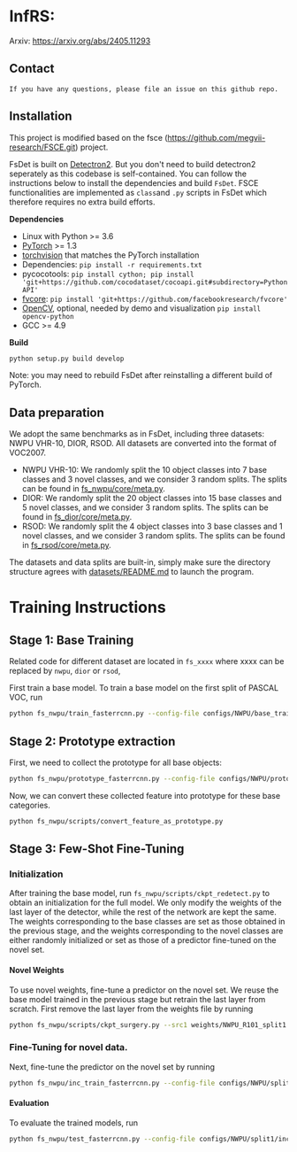 # InfRS: 

Arxiv: https://arxiv.org/abs/2405.11293

## Contact

```
If you have any questions, please file an issue on this github repo.
```

## Installation

This project is modified based on the fsce (https://github.com/megvii-research/FSCE.git) project. 

FsDet is built on [Detectron2](https://github.com/facebookresearch/detectron2). But you don't need to build detectron2 seperately as this codebase is self-contained. You can follow the instructions below to install the dependencies and build `FsDet`. FSCE functionalities are implemented as `class`and `.py` scripts in FsDet which therefore requires no extra build efforts. 

**Dependencies**

* Linux with Python >= 3.6
* [PyTorch](https://pytorch.org/get-started/locally/) >= 1.3 
* [torchvision](https://github.com/pytorch/vision/) that matches the PyTorch installation
* Dependencies: ```pip install -r requirements.txt```
* pycocotools: ```pip install cython; pip install 'git+https://github.com/cocodataset/cocoapi.git#subdirectory=PythonAPI'```
* [fvcore](https://github.com/facebookresearch/fvcore/): ```pip install 'git+https://github.com/facebookresearch/fvcore'``` 
* [OpenCV](https://pypi.org/project/opencv-python/), optional, needed by demo and visualization ```pip install opencv-python```
* GCC >= 4.9

**Build**

```bash
python setup.py build develop 
```


Note: you may need to rebuild FsDet after reinstalling a different build of PyTorch.


## Data preparation

We adopt the same benchmarks as in FsDet, including three datasets: NWPU VHR-10, DIOR, RSOD. All datasets are converted into the format of VOC2007. 

- NWPU VHR-10: We randomly split the 10 object classes into 7 base classes and 3 novel classes, and we consider 3 random splits. The splits can be found in [fs_nwpu/core/meta.py](fs_nwpu/core/meta.py).
- DIOR: We randomly split the 20 object classes into 15 base classes and 5 novel classes, and we consider 3 random splits. The splits can be found in [fs_dior/core/meta.py](fs_dior/core/meta.py).
- RSOD: We randomly split the 4 object classes into 3 base classes and 1 novel classes, and we consider 3 random splits. The splits can be found in [fs_rsod/core/meta.py](fs_rsod/core/meta.py).

The datasets and data splits are built-in, simply make sure the directory structure agrees with [datasets/README.md](datasets/README.md) to launch the program. 

# Training Instructions

## Stage 1: Base Training

Related code for different dataset are located in `fs_xxxx` where xxxx can be replaced by `nwpu`, `dior` or `rsod`, 

First train a base model. To train a base model on the first split of PASCAL VOC, run
```bash
python fs_nwpu/train_fasterrcnn.py --config-file configs/NWPU/base_training/base1.yaml
```

## Stage 2: Prototype extraction

First, we need to collect the prototype for all base objects:

```bash
python fs_nwpu/prototype_fasterrcnn.py --config-file configs/NWPU/prototype/split1.yml
```

Now, we can convert these collected feature into prototype for these base categories.

```bash
python fs_nwpu/scripts/convert_feature_as_prototype.py
```

## Stage 3: Few-Shot Fine-Tuning

### Initialization

After training the base model, run ```fs_nwpu/scripts/ckpt_redetect.py``` to obtain an initialization for the full model. We only modify the weights of the last layer of the detector, while the rest of the network are kept the same. The weights corresponding to the base classes are set as those obtained in the previous stage, and the weights corresponding to the novel classes are either randomly initialized or set as those of a predictor fine-tuned on the novel set.

#### Novel Weights

To use novel weights, fine-tune a predictor on the novel set. We reuse the base model trained in the previous stage but retrain the last layer from scratch. First remove the last layer from the weights file by running
```bash
python fs_nwpu/scripts/ckpt_surgery.py --src1 weights/NWPU_R101_split1.pth --method randinit  --save-dir work_dirs/nwpu_resnet101_base1_all_redetect/
```


### Fine-Tuning for novel data.

Next, fine-tune the predictor on the novel set by running
```bash
python fs_nwpu/inc_train_fasterrcnn.py --config-file configs/NWPU/split1/inc/10_shot_INC_CLP.yaml 
```

#### Evaluation

To evaluate the trained models, run

```bash
python fs_nwpu/test_fasterrcnn.py --config-file configs/NWPU/split1/inc/10shot_INC_CLP.yml --eval-only
```



